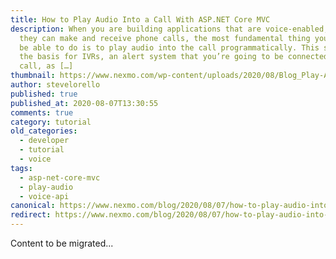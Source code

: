 ```yaml
---
title: How to Play Audio Into a Call With ASP.NET Core MVC
description: When you are building applications that are voice-enabled, meaning
  they can make and receive phone calls, the most fundamental thing you need to
  be able to do is to play audio into the call programmatically. This serves as
  the basis for IVRs, an alert system that you’re going to be connected to a
  call, as […]
thumbnail: https://www.nexmo.com/wp-content/uploads/2020/08/Blog_Play-Audio_1200x600.png
author: stevelorello
published: true
published_at: 2020-08-07T13:30:55
comments: true
category: tutorial
old_categories:
  - developer
  - tutorial
  - voice
tags:
  - asp-net-core-mvc
  - play-audio
  - voice-api
canonical: https://www.nexmo.com/blog/2020/08/07/how-to-play-audio-into-a-call-with-asp-net-core-mvc-dr
redirect: https://www.nexmo.com/blog/2020/08/07/how-to-play-audio-into-a-call-with-asp-net-core-mvc-dr
---
```

Content to be migrated...